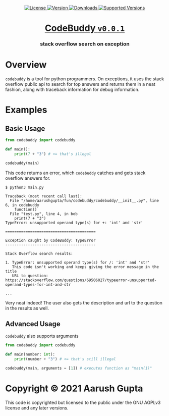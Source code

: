 <p align = "center">
    <a href = "https://opensource.org/licenses/MIT">
        <img alt = "License" src = "https://img.shields.io/badge/License-AGPLv3-green.svg">
    </a>
    <a href = "https://pypi.org/project/codebuddy/">
        <img alt = "Version" src = "https://img.shields.io/pypi/v/codebuddy.svg">
    </a>
    <a href = "https://pypi.org/project/codebuddy/">
        <img alt = "Downloads" src = "https://img.shields.io/pypi/dm/codebuddy.svg">
    </a>
    <a href = "https://pypi.org/project/codebuddy/">
        <img alt = "Supported Versions" src = "https://img.shields.io/pypi/pyversions/codebuddy.svg">
    </a>
</p>

<h1 align = "center"><a href = "https://pypi.org/project/codebuddy/">CodeBuddy <code>v0.0.1</code></a></h1>
<h3 align = "center">stack overflow search on exception</h3>

# Overview

`codebuddy` is a tool for python programmers. On exceptions, it uses the stack overflow public api to search for top answers and returns them in a neat fashion, along with traceback information for debug information.

# Examples

## Basic Usage

``` python
from codebuddy import codebuddy

def main():
    print(7 + "3") # <= that's illegal

codebuddy(main)
```

This code returns an error, which `codebuddy` catches and gets stack overflow answers for.

```
$ python3 main.py

Traceback (most recent call last):
  File "/home/aarushgupta/fun/codebuddy/codebuddy/__init__.py", line 6, in codebuddy
    function()
  File "test.py", line 4, in bob
    print(7 + "3")
TypeError: unsupported operand type(s) for +: 'int' and 'str'

========================================

Exception caught by CodeBuddy: TypeError
----------------------------------------

Stack Overflow search results:

1. TypeError: unsupported operand type(s) for /: 'int' and 'str'
   This code isn't working and keeps giving the error message in the title
   URL to question: https://stackoverflow.com/questions/69506027/typeerror-unsupported-operand-types-for-int-and-str

...
```

Very neat indeed! The user also gets the description and url to the question in the results as well.

## Advanced Usage

`codebuddy` also supports arguments

``` python
from codebuddy import codebuddy

def main(number: int):
    print(number + "3") # <= that's still illegal

codebuddy(main, arguments = [1]) # executes function as "main(1)"
```

# Copyright &copy; 2021 Aarush Gupta
This code is copyrighted but licensed to the public under the GNU AGPLv3 license and any later versions.
